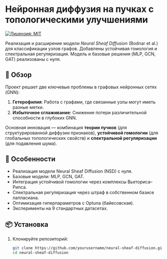 # Нейронная диффузия на пучках с топологическими улучшениями

[![Лицензия: MIT](https://img.shields.io/badge/License-MIT-yellow.svg)](LICENSE)

Реализация и расширение модели *Neural Sheaf Diffusion* (Bodnar et al.) для классификации узлов графов. Добавлены устойчивая гомология и спектральная регуляризация. Модель и базовые решения (MLP, GCN, GAT) реализованы с нуля.

## 📖 Обзор
Проект решает две ключевые проблемы в графовых нейронных сетях (GNN):  
1. **Гетерофилия**: Работа с графами, где связанные узлы могут иметь разные метки.  
2. **Избыточное сглаживание**: Снижение потери различительной способности в глубоких GNN.  

Основная инновация — комбинация **теории пучков** (для структурированной диффузии признаков), **устойчивой гомологии** (для глобальных топологических свойств) и **спектральной регуляризации** (для подавления шума).  

## 🚀 Особенности
- Реализация модели Neural Sheaf Diffusion (NSD) с нуля.
- Базовые модели: MLP, GCN, GAT.
- Интеграция устойчивой гомологии через комплексы Вьеториса–Рипса.
- Спектральная регуляризация через штраф в собственном базисе лапласиана.
- Оптимизация гиперпараметров с Optuna (байесовская).
- Эксперименты на 9 стандартных датасетах.

## 📦 Установка
1. Клонируйте репозиторий:
   ```bash
   git clone https://github.com/yourusername/neural-sheaf-diffusion.git
   cd neural-sheaf-diffusion
